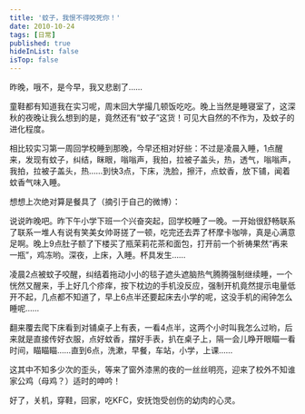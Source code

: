 ```yaml
---
title: '蚊子，我恨不得咬死你！'
date: 2010-10-24 
tags: [日常]
published: true
hideInList: false
isTop: false
---
```


昨晚，哦不，是今早，我又悲剧了……

童鞋都有知道我在实习呢，周末回大学撮几顿饭吃吃。晚上当然是睡寝室了，这深秋的夜晚让我么想到的是，竟然还有“蚊子”这货！可见大自然的不作为，及蚊子的进化程度。

相比较实习第一周回学校睡到那晚，今早还相对好些：不过是凌晨入睡，1点醒来，发现有蚊子，纠结，眯眼，嗡嗡声，我拍，拉被子盖头，热，透气，嗡嗡声，我拍，拉被子盖头，热……到快3点，下床，洗脸，擦汗，点蚊香，放下铺，闻着蚊香气味入睡。

想想上次绝对算是餐具了（摘引于自己的微博）：

<!--more-->

说说昨晚吧。昨下午小学下班一个兴奋突起，回学校睡了一晚。一开始很舒畅联系了联系一堆人有说有笑美女帅哥搓了一顿，吃完还去弄了杯摩卡咖啡，真是心满意足啊。晚上9点肚子额了下楼买了瓶茉莉花茶和面包，打开前一个祈祷果然“再来一瓶”，鸡冻哟。深夜，上床，入睡。杯具发生……

凌晨2点被蚊子咬醒，纠结着拖动小小的毯子遮头遮脑热气腾腾强制继续睡，一个恍然又醒来，手上好几个疹痒，按下枕边的手机没反应，强制开机竟然提示电量低开不起，几点都不知道了，早上6点半还要起床去小学的呢，这没手机的闹钟怎么睡呢……

翻来覆去爬下床看到对铺桌子上有表，一看4点半，这两个小时叫我怎么过哟，后来就是直接传好衣服，点好蚊香，摆好手表，扒在桌子上，隔一会儿睁开眼瞄一看时间，瞄瞄瞄……直到6点，洗漱，早餐，车站，小学，上课……

这其中不知多少次的歪头，等来了窗外漆黑的夜的一丝丝明亮，迎来了校外不知谁家公鸡（母鸡？）适时的呻吟！

好了，关机，穿鞋，回家，吃KFC，安抚饱受创伤的幼肉的心灵。